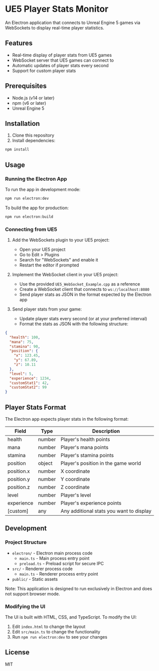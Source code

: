 # UE5 Player Stats Monitor

An Electron application that connects to Unreal Engine 5 games via WebSockets to display real-time player statistics.

## Features

- Real-time display of player stats from UE5 games
- WebSocket server that UE5 games can connect to
- Automatic updates of player stats every second
- Support for custom player stats

## Prerequisites

- Node.js (v14 or later)
- npm (v6 or later)
- Unreal Engine 5

## Installation

1. Clone this repository
2. Install dependencies:

```bash
npm install
```

## Usage

### Running the Electron App

To run the app in development mode:

```bash
npm run electron:dev
```

To build the app for production:

```bash
npm run electron:build
```

### Connecting from UE5

1. Add the WebSockets plugin to your UE5 project:
   - Open your UE5 project
   - Go to Edit > Plugins
   - Search for "WebSockets" and enable it
   - Restart the editor if prompted

2. Implement the WebSocket client in your UE5 project:
   - Use the provided `UE5_WebSocket_Example.cpp` as a reference
   - Create a WebSocket client that connects to `ws://localhost:8080`
   - Send player stats as JSON in the format expected by the Electron app

3. Send player stats from your game:
   - Update player stats every second (or at your preferred interval)
   - Format the stats as JSON with the following structure:

```json
{
  "health": 100,
  "mana": 75,
  "stamina": 90,
  "position": {
    "x": 123.45,
    "y": 67.89,
    "z": 10.11
  },
  "level": 5,
  "experience": 1234,
  "customStat1": 42,
  "customStat2": 99
}
```

## Player Stats Format

The Electron app expects player stats in the following format:

| Field | Type | Description |
|-------|------|-------------|
| health | number | Player's health points |
| mana | number | Player's mana points |
| stamina | number | Player's stamina points |
| position | object | Player's position in the game world |
| position.x | number | X coordinate |
| position.y | number | Y coordinate |
| position.z | number | Z coordinate |
| level | number | Player's level |
| experience | number | Player's experience points |
| [custom] | any | Any additional stats you want to display |

## Development

### Project Structure

- `electron/` - Electron main process code
  - `main.ts` - Main process entry point
  - `preload.ts` - Preload script for secure IPC
- `src/` - Renderer process code
  - `main.ts` - Renderer process entry point
- `public/` - Static assets

Note: This application is designed to run exclusively in Electron and does not support browser mode.

### Modifying the UI

The UI is built with HTML, CSS, and TypeScript. To modify the UI:

1. Edit `index.html` to change the layout
2. Edit `src/main.ts` to change the functionality
3. Run `npm run electron:dev` to see your changes

## License

MIT
